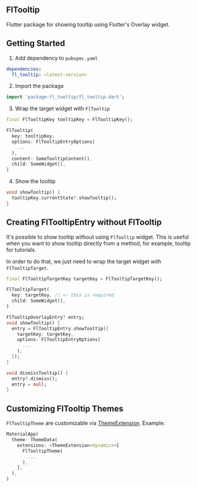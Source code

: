 ## FlTooltip

Flutter package for showing tooltip using Flutter's Overlay widget.

## Getting Started

1. Add dependency to `pubspec.yaml`

```yaml
dependencies:
  fl_tooltip: <latest-version>
```

2. Import the package

```dart
import 'package:fl_tooltip/fl_tooltip.dart';
```

3. Wrap the target widget with `FlTooltip`

```dart
final FlTooltipKey tooltipKey = FlTooltipKey();

FlTooltip(
  key: tooltipKey,
  options: FlTooltipEntryOptions(
    ...
  ),
  content: SomeTooltipContent(),
  child: SomeWidget(),
)
```

4. Show the tooltip

```dart
void showTooltip() {
  tooltipKey.currentState?.showTooltip();
}
```

## Creating FlTooltipEntry without FlTooltip
It's possible to show tooltip without using `FlTooltip` widget. This is useful when you want to show tooltip directly from a method, for example, tooltip for tutorials.

In order to do that, we just need to wrap the target widget with `FlTooltipTarget`.
```dart
final FlTooltipTargetKey targetKey = FlTooltipTargetKey();

FlTooltipTarget(
  key: targetKey, // <- this is required
  child: SomeWidget(),
)

FlTooltipOverlayEntry? entry;
void showTooltip() {
  entry = FlTooltipEntry.showTooltip({
    targetKey: targetKey,
    options: FlTooltipEntryOptions(
      ...
    ),
  });
}

void dismissTooltip() {
  entry?.dismiss();
  entry = null;
}
```

## Customizing FlTooltip Themes
`FlTooltipTheme` are customizable via [ThemeExtension](https://api.flutter.dev/flutter/material/ThemeExtension-class.html).
Example:
```dart
MaterialApp(
  theme: ThemeData(
    extensions: <ThemeExtension<dynamic>>[
      FlTooltipTheme(
        ...
      ),
    ],
  ),
)
```